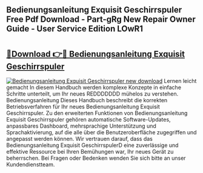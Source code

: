 ## Bedienungsanleitung Exquisit Geschirrspuler Free Pdf Download - Part-gRg New Repair Owner Guide - User Service Edition LOwR1

# <h2><a href="http://df2h4e.blite.top/?on=Bedienungsanleitung+Exquisit+Geschirrspuler">🔗Download 👉🔴 Bedienungsanleitung Exquisit Geschirrspuler</a></h2>

[![Bedienungsanleitung Exquisit Geschirrspuler new download](https://i.imgur.com/lujVjoI.png)](http://df2h4e.blite.top/?on=Bedienungsanleitung+Exquisit+Geschirrspuler)
Lernen leicht gemacht In diesem Handbuch werden komplexe Konzepte in einfache Schritte unterteilt, um Ihr neues REDDDDDDD mühelos zu verstehen. Bedienungsanleitung Dieses Handbuch beschreibt die korrekten Betriebsverfahren für Ihr neues Bedienungsanleitung Exquisit Geschirrspuler. Zu den erweiterten Funktionen von Bedienungsanleitung Exquisit Geschirrspuler gehören automatische Software-Updates, anpassbares Dashboard, mehrsprachige Unterstützung und Sprachaktivierung, auf die alle über die Benutzeroberfläche zugegriffen und angepasst werden können. Wir vertrauen darauf, dass das Bedienungsanleitung Exquisit GeschirrspulerD eine zuverlässige und effektive Ressource bei Ihren Bemühungen war, Ihr neues Gerät zu beherrschen. Bei Fragen oder Bedenken wenden Sie sich bitte an unser Kundendienstteam.
